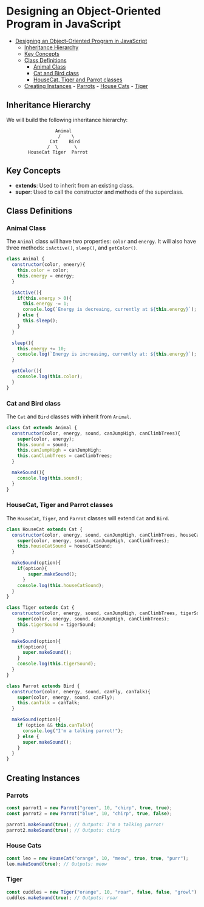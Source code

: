 # Designing an Object-Oriented Program in JavaScript

<!--toc:start-->

- [Designing an Object-Oriented Program in JavaScript](#designing-an-object-oriented-program-in-javascript)
  - [Inheritance Hierarchy](#inheritance-hierarchy)
  - [Key Concepts](#key-concepts)
  - [Class Definitions](#class-definitions)
    - [Animal Class](#animal-class)
    - [Cat and Bird class](#cat-and-bird-class)
    - [HouseCat, Tiger and Parrot classes](#housecat-tiger-and-parrot-classes)
  - [Creating Instances](#creating-instances) - [Parrots](#parrots) - [House Cats](#house-cats) - [Tiger](#tiger)
  <!--toc:end-->

## Inheritance Hierarchy

We will build the following inheritance hierarchy:

```
                  Animal
                   /    \
                Cat    Bird
               /  \      \
        HouseCat Tiger  Parrot
```

## Key Concepts

- **extends**: Used to inherit from an existing class.
- **super**: Used to call the constructor and methods of the superclass.

## Class Definitions

### Animal Class

The `Animal` class will have two properties: `color` and `energy`. It will also have three methods: `isActive()`, `sleep()`, and `getColor()`.

```JavaScript
class Animal {
  constructor(color, eneery){
    this.color = color;
    this.energy = energy;
  }

  isActive(){
    if(this.energy > 0){
      this.energy -= 1;
      console.log(`Energy is decreaing, currently at ${this.energy}`);
    } else {
      this.sleep();
    }
  }

  sleep(){
    this.energy += 10;
    console.log(`Energy is increasing, currently at: ${this.energy}`);
  }

  getColor(){
    console.log(this.color);
  }
}
```

### Cat and Bird class

The `Cat` and `Bird` classes with inherit from `Animal`.

```JavaScript
class Cat extends Animal {
  constructor(color, energy, sound, canJumpHigh, canClimbTrees){
    super(color, energy);
    this.sound = sound;
    this.canJumpHigh = canJumpHigh;
    this.canClimbTrees = canClimbTrees;
  }

  makeSound(){
    console.log(this.sound);
  }
}
```

### HouseCat, Tiger and Parrot classes

The `HouseCat`, `Tiger`, and `Parrot` classes will extend `Cat` and `Bird`.

```JavaScript
class HouseCat extends Cat {
  constructor(color, energy, sound, canJumpHigh, canClimbTrees, houseCatSound){}{
    super(color, energy, sound, canJumpHigh, canClimbTrees);
    this.houseCatSound = houseCatSound;
  }

  makeSound(option){
    if(option){
        super.makeSound();
      }
    console.log(this.houseCatSound);
  }
}

class Tiger extends Cat {
  constructor(color, energy, sound, canJumpHigh, canClimbTrees, tigerSound){
    super(color, energy, sound, canJumpHigh, canClimbTrees);
    this.tigerSound = tigerSound;
  }

  makeSound(option){
    if(option){
      super.makeSound();
    }
    console.log(this.tigerSound);
  }
}

class Parrot extends Bird {
  constructor(color, energy, sound, canFly, canTalk){
    super(color, energy, sound, canFly);
    this.canTalk = canTalk;
  }

  makeSound(option){
    if (option && this.canTalk){
      console.log("I'm a talking parrot!");
    } else {
      super.makeSound();
    }
  }
}
```

## Creating Instances

### Parrots

```JavaScript
const parrot1 = new Parrot("green", 10, "chirp", true, true);
const parrot2 = new Parrot("blue", 10, "chirp", true, false);

parrot1.makeSound(true); // Outputs: I'm a talking parrot!
parrot2.makeSound(true); // Outputs: chirp
```

### House Cats

```JavaScript
const leo = new HouseCat("orange", 10, "meow", true, true, "purr");
leo.makeSound(true); // Outputs: meow
```

### Tiger

```JavaScript
const cuddles = new Tiger("orange", 10, "roar", false, false, "growl");
cuddles.makeSound(true); // Outputs: roar
```
